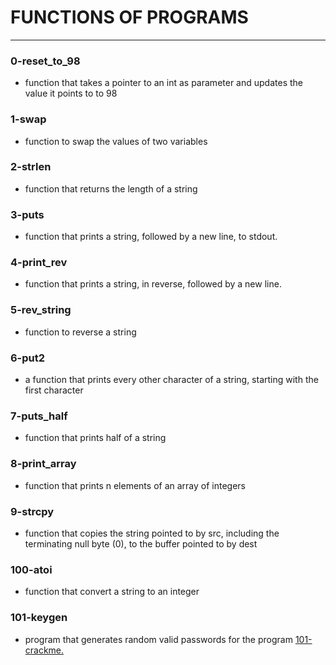 
# FUNCTIONS OF PROGRAMS
---

### 0-reset_to_98
- function that takes a pointer to an int as parameter and updates the value it points to to 98

### 1-swap
- function to swap the values of two variables

### 2-strlen
- function that returns the length of a string

### 3-puts
- function that prints a string, followed by a new line, to stdout.

### 4-print_rev
- function that prints a string, in reverse, followed by a new line.

### 5-rev_string
- function to reverse a string

### 6-put2
- a function that prints every other character of a string, starting with the first character

### 7-puts_half
- function that prints half of a string

### 8-print_array
- function that prints n elements of an array of integers

### 9-strcpy
- function that copies the string pointed to by src, including the terminating null byte (0), to the buffer pointed to by dest

### 100-atoi
- function that convert a string to an integer

### 101-keygen
- program that generates random valid passwords for the program <a href="https://github.com/alx-tools/0x04.c">101-crackme.</a>
